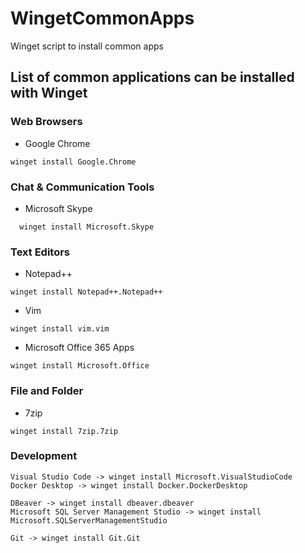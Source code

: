# WingetCommonApps
Winget script to install common apps

## List of common applications can be installed with Winget

### Web Browsers

- Google Chrome
```
winget install Google.Chrome
```

### Chat & Communication Tools
- Microsoft Skype
```
  winget install Microsoft.Skype
```

### Text Editors

- Notepad++
```
winget install Notepad++.Notepad++
```

- Vim
```
winget install vim.vim	
```

- Microsoft Office 365 Apps
```
winget install Microsoft.Office
```

### File and Folder
- 7zip
```
winget install 7zip.7zip
```

### Development
	Visual Studio Code -> winget install Microsoft.VisualStudioCode
	Docker Desktop -> winget install Docker.DockerDesktop
	
	DBeaver -> winget install dbeaver.dbeaver
	Microsoft SQL Server Management Studio -> winget install Microsoft.SQLServerManagementStudio
	
	Git -> winget install Git.Git
